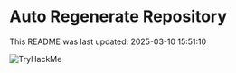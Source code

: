 # Auto Regenerate Repository

This README was last updated: 2025-03-10 15:51:10

 ![TryHackMe](https://tryhackme.com/badge/533634)